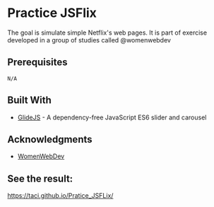 # Practice JSFlix
The goal is simulate simple Netflix's web pages. It is part of exercise developed in a group of studies called @womenwebdev

## Prerequisites
```
N/A
```

## Built With
* [GlideJS](https://glidejs.com/) - A dependency-free JavaScript ES6 slider and carousel


## Acknowledgments
* [WomenWebDev](https://github.com/womenwebdev)


## See the result: 
https://taci.github.io/Pratice_JSFLix/
